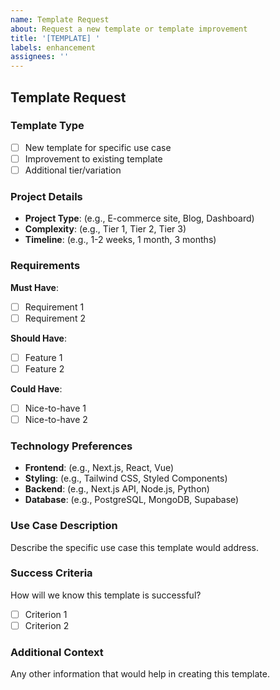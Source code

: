 ```yaml
---
name: Template Request
about: Request a new template or template improvement
title: '[TEMPLATE] '
labels: enhancement
assignees: ''
---
```


## Template Request

### Template Type
- [ ] New template for specific use case
- [ ] Improvement to existing template
- [ ] Additional tier/variation

### Project Details
- **Project Type**: (e.g., E-commerce site, Blog, Dashboard)
- **Complexity**: (e.g., Tier 1, Tier 2, Tier 3)
- **Timeline**: (e.g., 1-2 weeks, 1 month, 3 months)

### Requirements
**Must Have**:
- [ ] Requirement 1
- [ ] Requirement 2

**Should Have**:
- [ ] Feature 1
- [ ] Feature 2

**Could Have**:
- [ ] Nice-to-have 1
- [ ] Nice-to-have 2

### Technology Preferences
- **Frontend**: (e.g., Next.js, React, Vue)
- **Styling**: (e.g., Tailwind CSS, Styled Components)
- **Backend**: (e.g., Next.js API, Node.js, Python)
- **Database**: (e.g., PostgreSQL, MongoDB, Supabase)

### Use Case Description
Describe the specific use case this template would address.

### Success Criteria
How will we know this template is successful?
- [ ] Criterion 1
- [ ] Criterion 2

### Additional Context
Any other information that would help in creating this template.